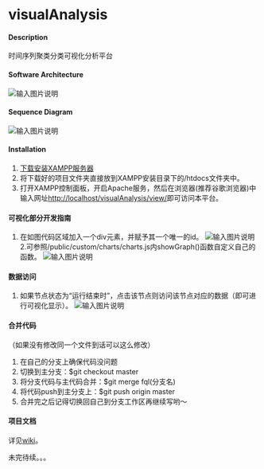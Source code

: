 # visualAnalysis

#### Description
时间序列聚类分类可视化分析平台

#### Software Architecture
![输入图片说明](https://images.gitee.com/uploads/images/2018/1123/100828_73209334_2141312.jpeg "实验室时间序列可视化分析平台.jpg")

#### Sequence Diagram
![输入图片说明](https://images.gitee.com/uploads/images/2018/1229/151602_136bf791_2141312.png "workflow时序图.png")
#### Installation

1. [下载安装XAMPP服务器](http://note.youdao.com/noteshare?id=611a754774eb730c5f730cc3bcbadb32)
2. 将下载好的项目文件夹直接放到XAMPP安装目录下的/htdocs文件夹中。
3. 打开XAMPP控制面板，开启Apache服务，然后在浏览器(推荐谷歌浏览器)中输入网址[http://localhost/visualAnalysis/view/](http://localhost/visualAnalysis/view/)即可访问本平台。

#### 可视化部分开发指南
1. 在如图代码区域加入一个div元素，并赋予其一个唯一的id。
![输入图片说明](https://images.gitee.com/uploads/images/2018/1121/224151_e476a838_2141312.png "屏幕快照 2018-11-21 22.40.31.png")
2.可参照/public/custom/charts/charts.js内showGraph()函数自定义自己的函数。
![输入图片说明](https://images.gitee.com/uploads/images/2018/1113/164407_c7855f2e_2141312.png "屏幕快照 2018-11-13 16.42.22.png")

#### 数据访问
1. 如果节点状态为“运行结束时”，点击该节点则访问该节点对应的数据（即可进行可视化显示）。
![输入图片说明](https://images.gitee.com/uploads/images/2018/1119/200727_43ed3be3_2141312.png "屏幕快照 2018-11-19 20.06.25.png")

#### 合并代码
（如果没有修改同一个文件到话可以这么修改）
1. 在自己的分支上确保代码没问题
2. 切换到主分支：$git checkout master
3. 将分支代码与主代码合并：$git merge fql(分支名)
4. 将代码push到主分支上：$git push origin master
5. 合并完之后记得切换回自己到分支工作区再继续写哟～

#### 项目文档
详见[wiki](https://gitee.com/DSM_fudan/visualAnalysis/wikis/%E8%8A%82%E7%82%B9%E9%85%8D%E7%BD%AE%E6%96%87%E4%BB%B6%E8%AF%B4%E6%98%8E?sort_id=1037802)。

未完待续。。。
